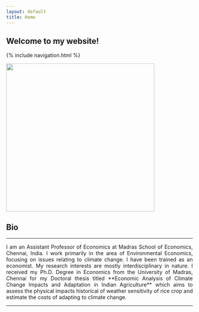 ```yaml
---
layout: default
title: Home
---
```

## Welcome to my website!

{% include navigation.html %}

<img src="https://www.dropbox.com/s/6fja7glgxu0ys23/AP_Austria.jpg?" width="400" height="400" />

## Bio
------------------------------------
<p style="text-align: justify">I am an Assistant Professor of Economics at Madras School of Economics, Chennai, India. I work primarily in the area of Environmental Economics, focusing on issues relating to climate change. I have been trained as an economist. My research interests are mostly interdisciplinary in nature. I received my Ph.D. Degree in Economics from the University of Madras, Chennai for my Doctoral thesis titled **Economic Analysis of Climate Change Impacts and Adaptation in Indian Agriculture** which aims to assess the physical impacts historical of weather sensitivity of rice crop and estimate the costs of adapting to climate change. </p>

------------------------------------
